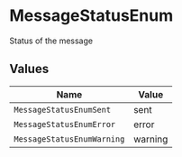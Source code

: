 # MessageStatusEnum

Status of the message


## Values

| Name                       | Value                      |
| -------------------------- | -------------------------- |
| `MessageStatusEnumSent`    | sent                       |
| `MessageStatusEnumError`   | error                      |
| `MessageStatusEnumWarning` | warning                    |